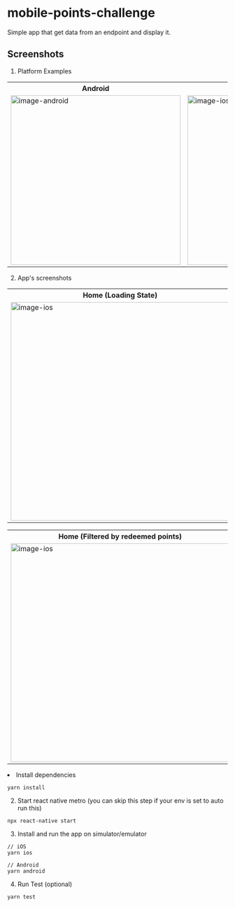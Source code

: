 # mobile-points-challenge
Simple app that get data from an endpoint and display it.

## Screenshots
1. Platform Examples

<table>
<tr>
  <th>Android</th>
  <th>iOS</th>
  <th>Design</th>
</tr>

<tr>
  <td><img width="388" alt="image-android" src="https://user-images.githubusercontent.com/79332087/214050558-27fc3687-961e-4939-aa99-9f7fab52db3c.png"></td>
  <td><img width="388" alt="image-ios" src="https://user-images.githubusercontent.com/79332087/214050674-64593dd1-db01-40ab-8db8-86c95dc1c097.png" /></td>
  <td><img width="388" alt="image-ui" src="https://user-images.githubusercontent.com/79332087/214050254-ed786599-8c2f-4c8b-8dd2-56c83e88211f.png" /></td>
</tr>
</table>

2. App's screenshots
<table>
<tr>
  <th width="300">Home (Loading State)</th>
  <th width="300">Home (Filtered by all)</th>
  <th width="300">Home (Filtered by earned points)</th>
  
</tr>

<tr>
  <td><img height="500" alt="image-ios" src="https://user-images.githubusercontent.com/79332087/214052060-ce8bff0b-4523-46ad-9aa7-69077cc6b6ad.png"></td>
  <td><img height="500" alt="image-ios" src="https://user-images.githubusercontent.com/79332087/214052242-7ef511fe-1746-4806-ba04-9adba29d81a2.png" /></td>
  <td><img height="500" alt="image-ios" src="https://user-images.githubusercontent.com/79332087/214052427-ae3f2102-b914-4f94-931a-4cb26c104607.png" /></td>
</tr>
</table>

<table>
<tr>
<th width="300">Home (Filtered by redeemed points)</th>
  <th width="300">Details</th>
</tr>
<tr>
 <td><img height="500" alt="image-ios" src="https://user-images.githubusercontent.com/79332087/214052629-3385e6f9-0f5e-408f-96e8-14aeba1cccf8.png" /></td>
  <td><img height="500" alt="image-ios" src="https://user-images.githubusercontent.com/79332087/214052894-f06ef351-0c87-4da4-8e21-acb5247dc743.png" /></td>
</tr>

</table


1. Install dependencies
```
yarn install
```

2. Start react native metro (you can skip this step if your env is set to auto run this)
```
npx react-native start
```

3. Install and run the app on simulator/emulator

```
// iOS
yarn ios

// Android
yarn android
```

4. Run Test  (optional)

```
yarn test
```
